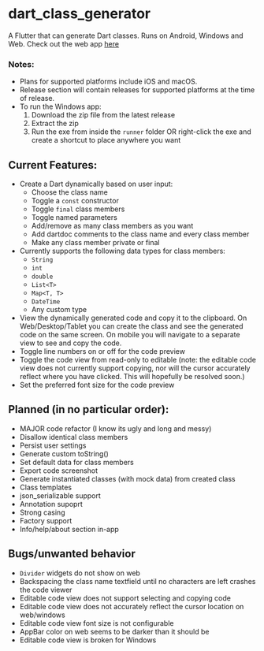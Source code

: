 # dart_class_generator

A Flutter that can generate Dart classes. Runs on Android, Windows and Web. Check out the web app [here](https://groovinchip.github.io/dart_class_generator/#/)

### Notes:
- Plans for supported platforms include iOS and macOS.
- Release section will contain releases for supported platforms at the time of release.
- To run the Windows app:
  1. Download the zip file from the latest release
  2. Extract the zip
  3. Run the exe from inside the `runner` folder OR right-click the exe and create a shortcut to place anywhere you want

## Current Features:
- Create a Dart dynamically based on user input:
  - Choose the class name
  - Toggle a `const` constructor
  - Toggle `final` class members
  - Toggle named parameters
  - Add/remove as many class members as you want
  - Add dartdoc comments to the class name and every class member
  - Make any class member private or final
- Currently supports the following data types for class members:
  - `String`
  - `int`
  - `double`
  - `List<T>`
  - `Map<T, T>`
  - `DateTime`
  - Any custom type
- View the dynamically generated code and copy it to the clipboard. On Web/Desktop/Tablet you can create the class and see the generated code on the same screen. On mobile you will navigate to a separate view to see and copy the code.
- Toggle line numbers on or off for the code preview
- Toggle the code view from read-only to editable (note: the editable code view does not currently support copying, nor will the cursor accurately reflect where you have clicked. This will hopefully be resolved soon.)
- Set the preferred font size for the code preview

## Planned (in no particular order):
- MAJOR code refactor (I know its ugly and long and messy)
- Disallow identical class members
- Persist user settings
- Generate custom toString()
- Set default data for class members
- Export code screenshot
- Generate instantiated classes (with mock data) from created class
- Class templates
- json_serializable support
- Annotation supoprt
- Strong casing
- Factory support
- Info/help/about section in-app

## Bugs/unwanted behavior
- `Divider` widgets do not show on web
- Backspacing the class name textfield until no characters are left crashes the code viewer
- Editable code view does not support selecting and copying code
- Editable code view does not accurately reflect the cursor location on web/windows
- Editable code view font size is not configurable
- AppBar color on web seems to be darker than it should be
- Editable code view is broken for Windows
